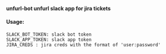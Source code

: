 #### unfurl-bot unfurl slack app for jira tickets 
#### Usage:
```
SLACK_BOT_TOKEN: slack bot token
SLACK_APP_TOKEN: slack app token
JIRA_CREDS : jira creds with the format of 'user:password'
```
